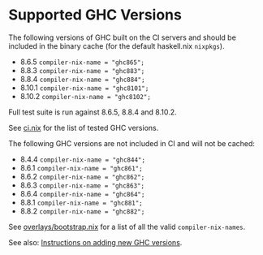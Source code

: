 # Supported GHC Versions

The following versions of GHC built on the CI servers and should be included
in the binary cache (for the default haskell.nix `nixpkgs`).

* 8.6.5 `compiler-nix-name = "ghc865";`
* 8.8.3 `compiler-nix-name = "ghc883";`
* 8.8.4 `compiler-nix-name = "ghc884";`
* 8.10.1 `compiler-nix-name = "ghc8101";`
* 8.10.2 `compiler-nix-name = "ghc8102";`

Full test suite is run against 8.6.5, 8.8.4 and 8.10.2.

See [ci.nix](https://github.com/input-output-hk/haskell.nix/blob/master/ci.nix)
for the list of tested GHC versions.

The following GHC versions are not included in CI and will not be cached:

* 8.4.4 `compiler-nix-name = "ghc844";`
* 8.6.1 `compiler-nix-name = "ghc861";`
* 8.6.2 `compiler-nix-name = "ghc862";`
* 8.6.3 `compiler-nix-name = "ghc863";`
* 8.6.4 `compiler-nix-name = "ghc864";`
* 8.8.1 `compiler-nix-name = "ghc881";`
* 8.8.2 `compiler-nix-name = "ghc882";`

See [overlays/bootstrap.nix](https://github.com/input-output-hk/haskell.nix/blob/master/overlays/bootstrap.nix)
for a list of all the valid `compiler-nix-names`.

See also: [Instructions on adding new GHC versions](../dev/adding-new-ghc.md).
